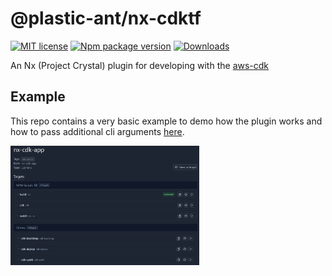 # @plastic-ant/nx-cdktf

[![MIT license](https://img.shields.io/badge/License-MIT-blue.svg)](https://lbesson.mit-license.org/)
[![Npm package version](https://badgen.net/npm/v/@plastic-ant/nx-cdktf)](https://npmjs.com/package/@plastic-ant/nx-cdktf)
[![Downloads](https://img.shields.io/npm/dm/@plastic-ant/nx-cdktf.svg)](https://npmjs.com/package/@plastic-ant/nx-cdktf)

An Nx (Project Crystal) plugin for developing with the [aws-cdk](https://docs.aws.amazon.com/cdk/latest/guide/home.html)

## Example

This repo contains a very basic example to demo how the plugin works and how to pass additional cli arguments [here](https://github.com/plastic-ant/nx-cdktf/tree/main/nx-cdktf-app).

<img src="docs/images/project-dets.png" width="60%" height="auto"/>